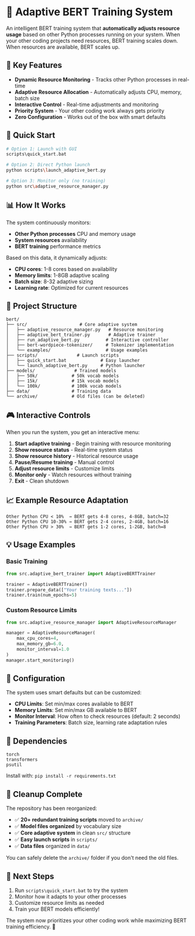 # 🤖 Adaptive BERT Training System

An intelligent BERT training system that **automatically adjusts resource usage** based on other Python processes running on your system. When your other coding projects need resources, BERT training scales down. When resources are available, BERT scales up.

## 🎯 Key Features

- **Dynamic Resource Monitoring** - Tracks other Python processes in real-time
- **Adaptive Resource Allocation** - Automatically adjusts CPU, memory, batch size
- **Interactive Control** - Real-time adjustments and monitoring
- **Priority System** - Your other coding work always gets priority
- **Zero Configuration** - Works out of the box with smart defaults

## 🚀 Quick Start

```bash
# Option 1: Launch with GUI
scripts\quick_start.bat

# Option 2: Direct Python launch  
python scripts\launch_adaptive_bert.py

# Option 3: Monitor only (no training)
python src\adaptive_resource_manager.py
```

## 📊 How It Works

The system continuously monitors:
- **Other Python processes** CPU and memory usage
- **System resources** availability
- **BERT training** performance metrics

Based on this data, it dynamically adjusts:
- **CPU cores**: 1-8 cores based on availability  
- **Memory limits**: 1-8GB adaptive scaling
- **Batch size**: 8-32 adaptive sizing
- **Learning rate**: Optimized for current resources

## 📁 Project Structure

```
bert/
├── src/                    # Core adaptive system
│   ├── adaptive_resource_manager.py   # Resource monitoring
│   ├── adaptive_bert_trainer.py       # Adaptive trainer
│   ├── run_adaptive_bert.py          # Interactive controller
│   ├── bert-wordpiece-tokenizer/     # Tokenizer implementation
│   └── examples/                     # Usage examples
├── scripts/               # Launch scripts
│   ├── quick_start.bat             # Easy launcher
│   └── launch_adaptive_bert.py     # Python launcher  
├── models/               # Trained models
│   ├── 50k/             # 50k vocab models
│   ├── 15k/             # 15k vocab models
│   └── 100k/            # 100k vocab models
├── data/                # Training data
└── archive/             # Old files (can be deleted)
```

## 🎮 Interactive Controls

When you run the system, you get an interactive menu:

1. **Start adaptive training** - Begin training with resource monitoring
2. **Show resource status** - Real-time system status
3. **Show resource history** - Historical resource usage
4. **Pause/Resume training** - Manual control
5. **Adjust resource limits** - Customize limits
6. **Monitor only** - Watch resources without training
7. **Exit** - Clean shutdown

## 📈 Example Resource Adaptation

```
Other Python CPU < 10%  → BERT gets 4-8 cores, 4-8GB, batch=32
Other Python CPU 10-30% → BERT gets 2-4 cores, 2-4GB, batch=16  
Other Python CPU > 30%  → BERT gets 1-2 cores, 1-2GB, batch=8
```

## 💡 Usage Examples

### Basic Training
```python
from src.adaptive_bert_trainer import AdaptiveBERTTrainer

trainer = AdaptiveBERTTrainer()
trainer.prepare_data(["Your training texts..."])
trainer.train(num_epochs=5)
```

### Custom Resource Limits
```python  
from src.adaptive_resource_manager import AdaptiveResourceManager

manager = AdaptiveResourceManager(
    max_cpu_cores=4,
    max_memory_gb=6.0,
    monitor_interval=1.0
)
manager.start_monitoring()
```

## 🔧 Configuration

The system uses smart defaults but can be customized:

- **CPU Limits**: Set min/max cores available to BERT
- **Memory Limits**: Set min/max GB available to BERT  
- **Monitor Interval**: How often to check resources (default: 2 seconds)
- **Training Parameters**: Batch size, learning rate adaptation rules

## 📝 Dependencies

```
torch
transformers  
psutil
```

Install with: `pip install -r requirements.txt`

## 🧹 Cleanup Complete

The repository has been reorganized:
- ✅ **20+ redundant training scripts** moved to `archive/`
- ✅ **Model files organized** by vocabulary size
- ✅ **Core adaptive system** in clean `src/` structure
- ✅ **Easy launch scripts** in `scripts/`
- ✅ **Data files** organized in `data/`

You can safely delete the `archive/` folder if you don't need the old files.

## 🚀 Next Steps

1. Run `scripts\quick_start.bat` to try the system
2. Monitor how it adapts to your other processes
3. Customize resource limits as needed
4. Train your BERT models efficiently!

The system now prioritizes your other coding work while maximizing BERT training efficiency. 🎯